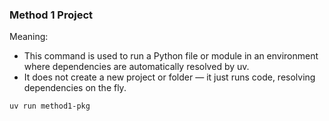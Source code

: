 
### Method 1 Project
Meaning:
* This command is used to run a Python file or module in an environment where dependencies are automatically resolved by uv.
* It does not create a new project or folder — it just runs code, resolving dependencies on the fly.

```bash
uv run method1-pkg
```

